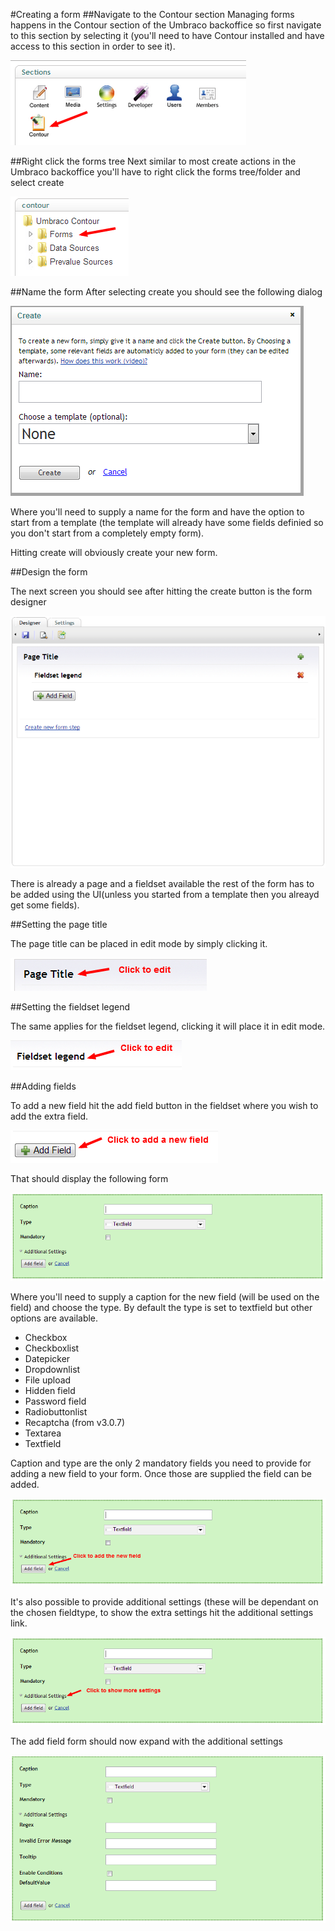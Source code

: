 #Creating a form
##Navigate to the Contour section
Managing forms happens in the Contour section of the Umbraco backoffice so first navigate to this section by selecting it (you'll need to have Contour installed and have access to this section in order to see it).

![Contour Section](ContourSection.png)

##Right click the forms tree
Next similar to most create actions in the Umbraco backoffice you'll have to right click the forms tree/folder and select create

![Contour tree](ContourFormsTree.png)

##Name the form
After selecting create you should see the following dialog

![Contour create dialog](ContourCreateDialog.png)

Where you'll need to supply a name for the form and have the option to start from a template (the template will already have some fields definied so you don't start from a completely empty form).

Hitting create will obviously create your new form.

##Design the form

The next screen you should see after hitting the create button is the form designer

![Contour create dialog](ContourFormDesignerStart.png)

There is already a page and a fieldset available the rest of the form has to be added using the UI(unless you started from a template then you alreayd get some fields).

##Setting the page title

The page title can be placed in edit mode by simply clicking it.

![Contour page title edit](ContourFormDesignerPageTitleEdit.png)

##Setting the fieldset legend

The same applies for the fieldset legend, clicking it will place it in edit mode.

![Contour fieldset legend edit](ContourFormDesignerFieldsetLegendEdit.png)

##Adding fields

To add a new field hit the add field button in the fieldset where you wish to add the extra field.

![Contour add field](ContourFormDesignerAddFieldpng.png)

That should display the following form

![Contour add field form](ContourFormDesignerAddField.png)

Where you'll need to supply a caption for the new field (will be used on the field) and choose the type. By default the type is set to textfield but other options are available.

- Checkbox
- Checkboxlist
- Datepicker
- Dropdownlist
- File upload
- Hidden field
- Password field
- Radiobuttonlist
- Recaptcha (from v3.0.7)
- Textarea
- Textfield

Caption and type are the only 2 mandatory fields you need to provide for adding a new field to your form. Once those are supplied the field can be added.

![Contour add field form](ContourFormDesignerAddFieldAdd.png)

It's also possible to provide additional settings (these will be dependant on the chosen fieldtype, to show the extra settings hit the additional settings link.

![Contour add field form](ContourFormDesignerAddFieldAdditionalSettings.png)

The add field form should now expand with the additional settings

![Contour add field form](ContourFormDesignerAddFieldAdditionalSettingsView.png)




















